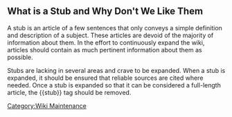 ## What is a Stub and Why Don't We Like Them

A stub is an article of a few sentences that only conveys a simple
definition and description of a subject. These articles are devoid of
the majority of information about them. In the effort to continuously
expand the wiki, articles should contain as much pertinent information
about them as possible.

Stubs are lacking in several areas and crave to be expanded. When a stub
is expanded, it should be ensured that reliable sources are cited where
needed. Once a stub is expanded so that it can be considered a
full-length article, the {{stub}} tag should be removed.

[Category:Wiki Maintenance](Category:Wiki_Maintenance.md)

